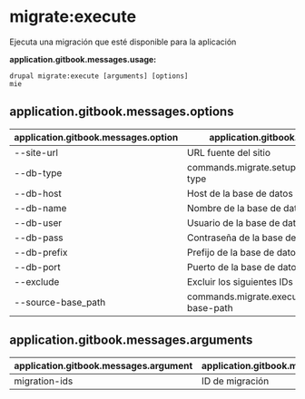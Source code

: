 # migrate:execute
Ejecuta una migración que esté disponible para la aplicación

**application.gitbook.messages.usage:**
```
drupal migrate:execute [arguments] [options]
mie
```

## application.gitbook.messages.options
application.gitbook.messages.option | application.gitbook.messages.details
-------|-------------
--site-url | URL fuente del sitio
--db-type | commands.migrate.setup.migrations.options.db-type
--db-host | Host de la base de datos
--db-name | Nombre de la base de datos
--db-user | Usuario de la base de datos
--db-pass | Contraseña de la base de datos
--db-prefix | Prefijo de la base de datos
--db-port | Puerto de la base de datos
--exclude | Excluir los siguientes IDs de migración
--source-base_path | commands.migrate.execute.options.source-base-path

## application.gitbook.messages.arguments
application.gitbook.messages.argument | application.gitbook.messages.details
---------|-------------
migration-ids | ID de migración
